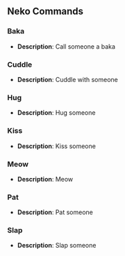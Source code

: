 ## Neko Commands

### Baka
- **Description**: Call someone a baka
### Cuddle
- **Description**: Cuddle with someone
### Hug
- **Description**: Hug someone
### Kiss
- **Description**: Kiss someone
### Meow
- **Description**: Meow
### Pat
- **Description**: Pat someone
### Slap
- **Description**: Slap someone
